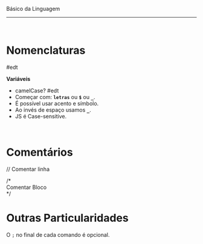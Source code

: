Básico da Linguagem
***
<br/>
 
# Nomenclaturas
#edt

**Variáveis**  

* camelCase?       #edt
* Começar com:     **`letras`** ou  **`$`** ou  **`_`**.
* É possível usar acento e símbolo. 
* Ao invés de espaço usamos **`_`**.
* JS é Case-sensitive.

<br/>

# Comentários

// Comentar linha

/*  
    Comentar Bloco  
*/

# Outras Particularidades

O `;` no final de cada comando é opcional.